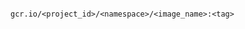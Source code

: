 <!-- usedin: [ _includes/_inlines/GettingStarted/common/image_repository/image_repository_provide-a-docker-image-v1.md] -->

```

gcr.io/<project_id>/<namespace>/<image_name>:<tag>

```
